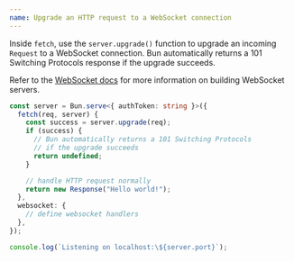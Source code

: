 ```yaml
---
name: Upgrade an HTTP request to a WebSocket connection
---
```


Inside `fetch`, use the `server.upgrade()` function to upgrade an incoming `Request` to a WebSocket connection. Bun automatically returns a 101 Switching Protocols response if the upgrade succeeds.

Refer to the [WebSocket docs](/docs/api/websockets) for more information on building WebSocket servers.

```ts
const server = Bun.serve<{ authToken: string }>({
  fetch(req, server) {
    const success = server.upgrade(req);
    if (success) {
      // Bun automatically returns a 101 Switching Protocols
      // if the upgrade succeeds
      return undefined;
    }

    // handle HTTP request normally
    return new Response("Hello world!");
  },
  websocket: {
    // define websocket handlers
  },
});

console.log(`Listening on localhost:\${server.port}`);
```
